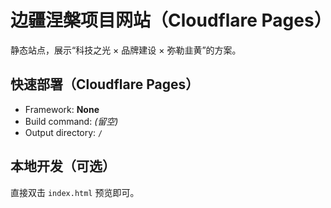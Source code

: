# 边疆涅槃项目网站（Cloudflare Pages）

静态站点，展示“科技之光 × 品牌建设 × 弥勒韭黄”的方案。

## 快速部署（Cloudflare Pages）
- Framework: **None**
- Build command: *(留空)*
- Output directory: `/`

## 本地开发（可选）
直接双击 `index.html` 预览即可。
